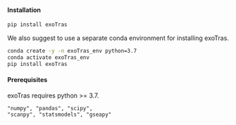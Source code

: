#### Installation

```bash
pip install exoTras
```
We also suggest to use a separate conda environment for installing exoTras.
```bash
conda create -y -n exoTras_env python=3.7
conda activate exoTras_env
pip install exoTras
```

#### Prerequisites
exoTras requires python >= 3.7.

    "numpy", "pandas", "scipy",
    "scanpy", "statsmodels", "gseapy"
    